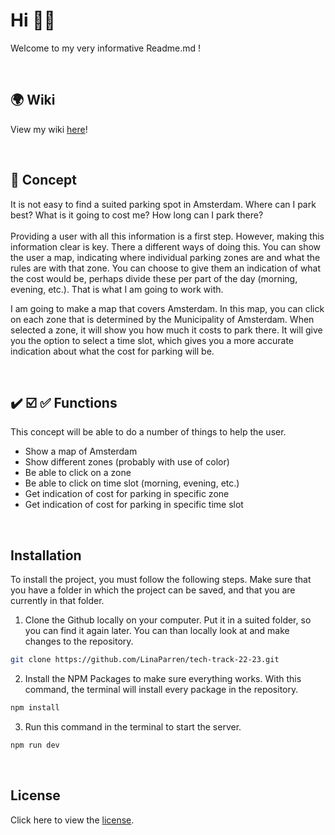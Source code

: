 # Hi 👋🏻

Welcome to my very informative Readme.md !

<br>

## 🌍 Wiki
View my wiki <a href ="https://github.com/LinaParren/tech-track-22-23/wiki">here</a>!

<br>

## 🚗 Concept
It is not easy to find a suited parking spot in Amsterdam. Where can I park best? What is it going to cost me? How long can I park there? <br> <br>
Providing a user with all this information is a first step. However, making this information clear is key. There a different ways of doing this. You can show the user a map, indicating where individual parking zones are and what the rules are with that zone. You can choose to give them an indication of what the cost would be, perhaps divide these per part of the day (morning, evening, etc.). That is what I am going to work with. <br>

I am going to make a map that covers Amsterdam. In this map, you can click on each zone that is determined by the Municipality of Amsterdam. When selected a zone, it will show you how much it costs to park there. It will give you the option to select a time slot, which gives you a more accurate indication about what the cost for parking will be. 

<br>

## ✔️ ☑️ ✅ Functions
This concept will be able to do a number of things to help the user. 
- Show a map of Amsterdam
- Show different zones (probably with use of color)
- Be able to click on a zone
- Be able to click on time slot (morning, evening, etc.)
- Get indication of cost for parking in specific zone
- Get indication of cost for parking in specific time slot

<br>

## Installation
To install the project, you must follow the following steps. Make sure that you have a folder in which the project can be saved, and that you are currently in that folder. 

1. Clone the Github locally on your computer. Put it in a suited folder, so you can find it again later. You can than locally look at and make changes to the repository.
  ```sh
  git clone https://github.com/LinaParren/tech-track-22-23.git
  ```

2. Install the NPM Packages to make sure everything works. With this command, the terminal will install every package in the repository. 
  ```sh
  npm install
  ```
 
3. Run this command in the terminal to start the server. 
  ```sh
  npm run dev
  ```

<br>

## License
Click here to view the <a href='https://github.com/LinaParren/matching_application/blob/main/LICENSE'>license</a>.
